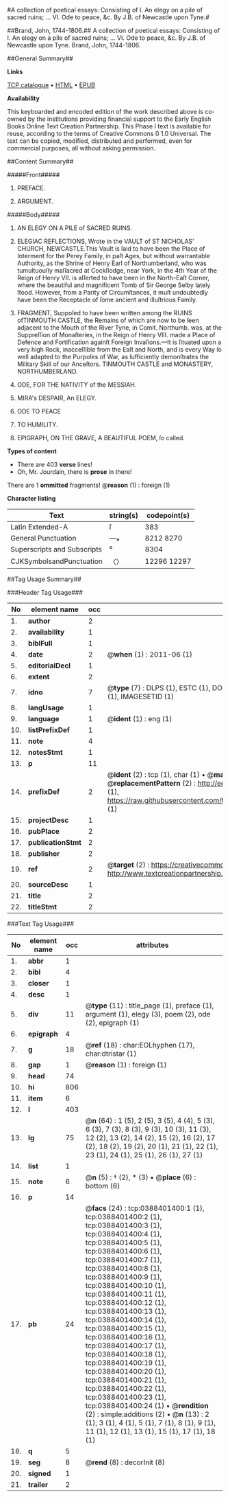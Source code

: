 #A collection of poetical essays: Consisting of I. An elegy on a pile of sacred ruins; ... VI. Ode to peace, &c. By J.B. of Newcastle upon Tyne.#

##Brand, John, 1744-1806.##
A collection of poetical essays: Consisting of I. An elegy on a pile of sacred ruins; ... VI. Ode to peace, &c. By J.B. of Newcastle upon Tyne.
Brand, John, 1744-1806.

##General Summary##

**Links**

[TCP catalogue](http://www.ota.ox.ac.uk/tcp/)  • 
[HTML](http://tei.it.ox.ac.uk/tcp/Texts-HTML/free/004/004877884.html)  • 
[EPUB](http://tei.it.ox.ac.uk/tcp/Texts-EPUB/free/004/004877884.epub)

**Availability**

This keyboarded and encoded edition of the
	       work described above is co-owned by the institutions
	       providing financial support to the Early English Books
	       Online Text Creation Partnership. This Phase I text is
	       available for reuse, according to the terms of Creative
	       Commons 0 1.0 Universal. The text can be copied,
	       modified, distributed and performed, even for
	       commercial purposes, all without asking permission.


##Content Summary##

#####Front#####

1. PREFACE.

1. ARGUMENT.

#####Body#####

1. AN ELEGY ON A PILE of SACRED RUINS.

1. ELEGIAC REFLECTIONS, Wrote in the VAULT of ST NICHOLAS' CHURCH, NEWCASTLE.This Vault is ſaid to have been the Place of Interment for the Perey Family, in paſt Ages, but without warrantable Authority, as the Shrine of Henry Earl of Northumberland, who was tumultuouſly maſſacred at Cockſlodge, near York, in the 4th Year of the Reign of Henry VII. is aſſerted to have been in the North-Eaſt Corner, where the beautiful and magnificent Tomb of Sir George Selby lately ſtood. However, from a Parity of Circumſtances, it muſt undoubtedly have been the Receptacle of ſome ancient and illuſtrious Family.

1. FRAGMENT, Suppoſed to have been written among the RUINS ofTINMOUTH CASTLE, the Remains of which are now to be ſeen adjacent to the Mouth of the River Tyne, in Comit. Northumb. was, at the Suppreſſion of Monaſteries, in the Reign of Henry VIII. made a Place of Defence and Fortification againſt Foreign Invaſions.—It is ſituated upon a very high Rock, inacceſſible from the Eaſt and North, and is every Way ſo well adapted to the Purpoſes of War, as ſufficiently demonſtrates the Military Skill of our Anceſtors. TINMOUTH CASTLE and MONASTERY, NORTHUMBERLAND.

1. ODE, FOR THE NATIVITY of the MESSIAH.

1. MIRA's DESPAIR, An ELEGY.

1. ODE TO PEACE

1. TO HUMILITY.

1. EPIGRAPH, ON THE GRAVE, A BEAUTIFUL POEM, ſo called.

**Types of content**

  * There are 403 **verse** lines!
  * Oh, Mr. Jourdain, there is **prose** in there!

There are 1 **ommitted** fragments! 
 @__reason__ (1) : foreign (1)

**Character listing**


|Text|string(s)|codepoint(s)|
|---|---|---|
|Latin Extended-A|ſ|383|
|General Punctuation|—⁎|8212 8270|
|Superscripts             and Subscripts|⁰|8304|
|CJKSymbolsandPunctuation|〈〉|12296 12297|

##Tag Usage Summary##

###Header Tag Usage###

|No|element name|occ|attributes|
|---|---|---|---|
|1.|__author__|2||
|2.|__availability__|1||
|3.|__biblFull__|1||
|4.|__date__|2| @__when__ (1) : 2011-06 (1)|
|5.|__editorialDecl__|1||
|6.|__extent__|2||
|7.|__idno__|7| @__type__ (7) : DLPS (1), ESTC (1), DOCNO (1), TCP (1), GALEDOCNO (1), CONTENTSET (1), IMAGESETID (1)|
|8.|__langUsage__|1||
|9.|__language__|1| @__ident__ (1) : eng (1)|
|10.|__listPrefixDef__|1||
|11.|__note__|4||
|12.|__notesStmt__|1||
|13.|__p__|11||
|14.|__prefixDef__|2| @__ident__ (2) : tcp (1), char (1)  •  @__matchPattern__ (2) : ([0-9\-]+):([0-9IVX]+) (1), (.+) (1)  •  @__replacementPattern__ (2) : http://eebo.chadwyck.com/downloadtiff?vid=$1&page=$2 (1), https://raw.githubusercontent.com/textcreationpartnership/Texts/master/tcpchars.xml#$1 (1)|
|15.|__projectDesc__|1||
|16.|__pubPlace__|2||
|17.|__publicationStmt__|2||
|18.|__publisher__|2||
|19.|__ref__|2| @__target__ (2) : https://creativecommons.org/publicdomain/zero/1.0/ (1), http://www.textcreationpartnership.org/docs/. (1)|
|20.|__sourceDesc__|1||
|21.|__title__|2||
|22.|__titleStmt__|2||


###Text Tag Usage###

|No|element name|occ|attributes|
|---|---|---|---|
|1.|__abbr__|1||
|2.|__bibl__|4||
|3.|__closer__|1||
|4.|__desc__|1||
|5.|__div__|11| @__type__ (11) : title_page (1), preface (1), argument (1), elegy (3), poem (2), ode (2), epigraph (1)|
|6.|__epigraph__|4||
|7.|__g__|18| @__ref__ (18) : char:EOLhyphen (17), char:dtristar (1)|
|8.|__gap__|1| @__reason__ (1) : foreign (1)|
|9.|__head__|74||
|10.|__hi__|806||
|11.|__item__|6||
|12.|__l__|403||
|13.|__lg__|75| @__n__ (64) : 1 (5), 2 (5), 3 (5), 4 (4), 5 (3), 6 (3), 7 (3), 8 (3), 9 (3), 10 (3), 11 (3), 12 (2), 13 (2), 14 (2), 15 (2), 16 (2), 17 (2), 18 (2), 19 (2), 20 (1), 21 (1), 22 (1), 23 (1), 24 (1), 25 (1), 26 (1), 27 (1)|
|14.|__list__|1||
|15.|__note__|6| @__n__ (5) : † (2), * (3)  •  @__place__ (6) : bottom (6)|
|16.|__p__|14||
|17.|__pb__|24| @__facs__ (24) : tcp:0388401400:1 (1), tcp:0388401400:2 (1), tcp:0388401400:3 (1), tcp:0388401400:4 (1), tcp:0388401400:5 (1), tcp:0388401400:6 (1), tcp:0388401400:7 (1), tcp:0388401400:8 (1), tcp:0388401400:9 (1), tcp:0388401400:10 (1), tcp:0388401400:11 (1), tcp:0388401400:12 (1), tcp:0388401400:13 (1), tcp:0388401400:14 (1), tcp:0388401400:15 (1), tcp:0388401400:16 (1), tcp:0388401400:17 (1), tcp:0388401400:18 (1), tcp:0388401400:19 (1), tcp:0388401400:20 (1), tcp:0388401400:21 (1), tcp:0388401400:22 (1), tcp:0388401400:23 (1), tcp:0388401400:24 (1)  •  @__rendition__ (2) : simple:additions (2)  •  @__n__ (13) : 2 (1), 3 (1), 4 (1), 5 (1), 7 (1), 8 (1), 9 (1), 11 (1), 12 (1), 13 (1), 15 (1), 17 (1), 18 (1)|
|18.|__q__|5||
|19.|__seg__|8| @__rend__ (8) : decorInit (8)|
|20.|__signed__|1||
|21.|__trailer__|2||
